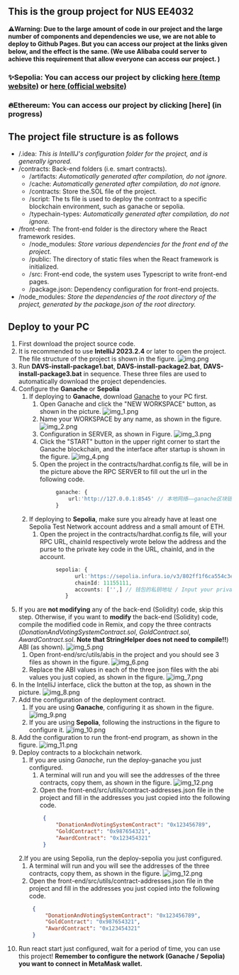 ## This is the group project for NUS EE4032

:warning:__Warning: Due to the large amount of code in our project and the large number of components and dependencies we use, we are not able to deploy to Github Pages. But you can access our project at the links given below, and the effect is the same. (We use Alibaba could server to achieve this requirement that allow everyone can access our project. )__
### :sparkles:Sepolia: You can access our project by clicking [here (temp website)](http://47.243.53.79) or [here (official website)](http://www.letusdonate.xyz)
### :fire:Ethereum: You can access our project by clicking [here] (in progress)


## The project file structure is as follows
* /.idea: *This is IntellIJ's configuration folder for the project, and is generally ignored.*
* /contracts: Back-end folders (i.e. smart contracts).
    * /artifacts: *Automatically generated after compilation, do not ignore.*
    * /cache: *Automatically generated after compilation, do not ignore.*
    * /contracts: Store the.SOL file of the project.
    * /script: The ts file is used to deploy the contract to a specific blockchain environment, such as ganache or sepolia.
    * /typechain-types: *Automatically generated after compilation, do not ignore.*
* /front-end: The front-end folder is the directory where the React framework resides.
    * /node_modules: *Store various dependencies for the front end of the project.*
    * /public: The directory of static files when the React framework is initialized.
    * /src: Front-end code, the system uses Typescript to write front-end pages.
    * /package.json: Dependency configuration for front-end projects.
* /node_modules: *Store the dependencies of the root directory of the project, generated by the package.json of the root directory.*


## Deploy to your PC
1. First download the project source code.
2. It is recommended to use **IntelliJ 2023.2.4** or later to open the project. The file structure of the project is shown in the figure. ![img.png](./imgs/img.png)
3. Run **DAVS-install-package1.bat**, **DAVS-install-package2.bat**, **DAVS-install-package3.bat** in sequence. These three files are used to automatically download the project dependencies.
4. Configure the **Ganache** or **Sepolia**
    1. If deploying to **Ganache**, download [Ganache](https://archive.trufflesuite.com/ganache/) to your PC first.
        1. Open Ganache and click the "NEW WORKSPACE" button, as shown in the picture. ![img_1.png](imgs/img_1.png)
        2. Name your WORKSPACE by any name, as shown in the figure. ![img_2.png](imgs/img_2.png)
        3. Configuration in SERVER, as shown in Figure. ![img_3.png](imgs/img_3.png)
        4. Click the "START" button in the upper right corner to start the Ganache blockchain, and the interface after startup is shown in the figure. ![img_4.png](imgs/img_4.png)
        5. Open the project in the contracts/hardhat.config.ts file, will be in the picture above the RPC SERVER to fill out the url in the following code.
            ```typescript jsx
                 ganache: {
                     url:'http://127.0.0.1:8545' // 本地网络——ganache区块链端口
                 }
            ```
    2. If deploying to **Sepolia**, make sure you already have at least one Sepolia Test Network account address and a small amount of ETH.
        1. Open the project in the contracts/hardhat.config.ts file, will your RPC URL, chainId respectively wrote below the address and the purse to the private key code in the URL, chainId, and in the account.
            ```typescript jsx
                 sepolia: {
                       url:'https://sepolia.infura.io/v3/802ff1f6ca554c3ea370f0acebae425d', // 公共网络——Sepolia区块链端口
                       chainId: 11155111,
                       accounts: ['',] // 钱包的私钥地址 / Input your private key here if you need to deploy to the Sepolia test network
                    }
            ```
5. If you are **not modifying** any of the back-end (Solidity) code, skip this step. Otherwise, if you want to **modify** the back-end (Solidity) code, compile the modified code in Remix, and copy the three contracts (*DonationAndVotingSystemContract.sol*, *GoldContract.sol*, *AwardContract.sol*. **Note that StringHelper does not need to compile!!**) ABI (as shown). ![img_5.png](imgs/img_5.png)
    1. Open front-end/src/utils/abis in the project and you should see 3 files as shown in the figure. ![img_6.png](imgs/img_6.png)
    2. Replace the ABI values in each of the three json files with the abi values you just copied, as shown in the figure. ![img_7.png](imgs/img_7.png)
6. In the IntelliJ interface, click the button at the top, as shown in the picture. ![img_8.png](imgs/img_8.png)
7. Add the configuration of the deployment contract.
    1. If you are using **Ganache**, configuring it as shown in the figure. ![img_9.png](imgs/img_9.png)
    2. If you are using **Sepolia**, following the instructions in the figure to configure it. ![img_10.png](imgs/img_10.png)
8. Add the configuration to run the front-end program, as shown in the figure. ![img_11.png](imgs/img_11.png)
9. Deploy contracts to a blockchain network.
    1. If you are using _Ganache_, run the deploy-ganache you just configured.
        1. A terminal will run and you will see the addresses of the three contracts, copy them, as shown in the figure. ![img_12.png](imgs/img_12.png)
        2. Open the front-end/src/utils/contract-addresses.json file in the project and fill in the addresses you just copied into the following code.
            ``` json
             {
                 "DonationAndVotingSystemContract": "0x123456789",
                 "GoldContract": "0x987654321",
                 "AwardContract": "0x123454321"
             }
            ```
   2.If you are using Sepolia, run the deploy-sepolia you just configured.
    1. A terminal will run and you will see the addresses of the three contracts, copy them, as shown in the figure. ![img_12.png](imgs/img_12.png)
    2. Open the front-end/src/utils/contract-addresses.json file in the project and fill in the addresses you just copied into the following code.
        ``` json
         {
             "DonationAndVotingSystemContract": "0x123456789",
             "GoldContract": "0x987654321",
             "AwardContract": "0x123454321"
         }
        ```
10. Run react start just configured, wait for a period of time, you can use this project! __Remember to configure the network (Ganache / Sepolia) you want to connect in MetaMask wallet.__ 


